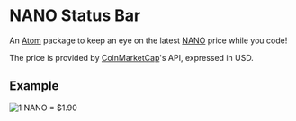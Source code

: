 # NANO Status Bar

An [Atom](https://atom.io/) package to keep an eye on the latest [NANO](https://nano.org/) price while you code!

The price is provided by [CoinMarketCap](https://coinmarketcap.com/)'s API, expressed in USD.

## Example

![1 NANO = $1.90](https://i.imgur.com/3lxxZpq.png)
